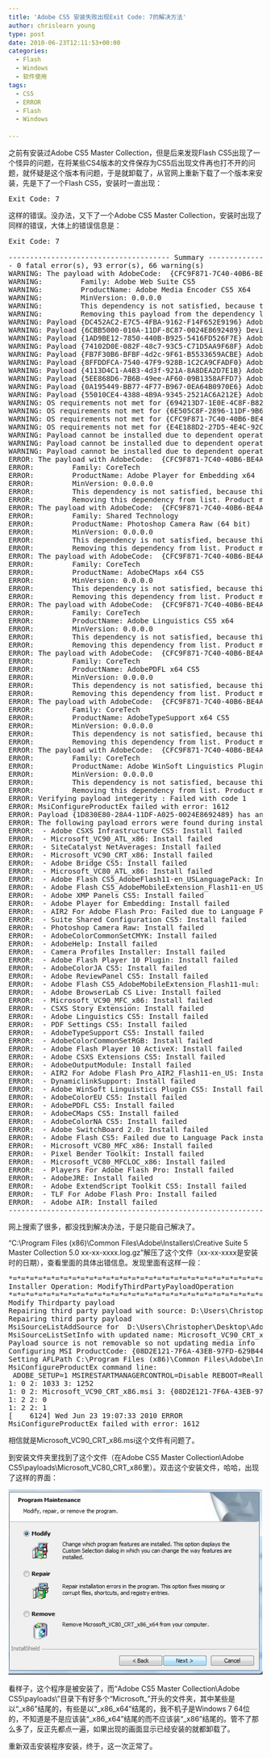 ```yaml
---
title: 'Adobe CS5 安装失败出现Exit Code: 7的解决方法'
author: chrislearn young
type: post
date: 2010-06-23T12:11:53+00:00
categories:
  - Flash
  - Windows
  - 软件使用
tags:
  - CS5
  - ERROR
  - Flash
  - Windows

---
```

之前有安装过Adobe CS5 Master Collection，但是后来发现Flash CS5出现了一个怪异的问题，在将某些CS4版本的文件保存为CS5后出现文件再也打不开的问题，就怀疑是这个版本有问题，于是就卸载了，从官网上重新下载了一个版本来安装，先是下了一个Flash CS5，安装时一直出现：

<pre>Exit Code: 7</pre>

这样的错误。没办法，又下了一个Adobe CS5 Master Collection，安装时出现了同样的错误，大体上的错误信息是：

<pre>Exit Code: 7

-------------------------------------- Summary --------------------------------------
- 0 fatal error(s), 93 error(s), 66 warning(s)
WARNING: The payload with AdobeCode:  {CFC9F871-7C40-40B6-BE4A-B98A5B309716} has recommended dependency on:
WARNING:         Family: Adobe Web Suite CS5
WARNING:         ProductName: Adobe Media Encoder CS5 X64
WARNING:         MinVersion: 0.0.0.0
WARNING:         This dependency is not satisfied, because this payload is x64 and is not supported on this machine.
WARNING:         Removing this payload from the dependency list.
WARNING: Payload {DC452AC2-E7C5-4FBA-9162-F14F652E9196} Adobe Flash CS5_AdobeFlash11-en_USLanguagePack is already installed and the session payload {14A2CC02-4638-405D-8190-ECD7BFD32D6E} Adobe Flash CS5_AdobeFlash11-en_USLanguagePack has no upgrage/conflict relationship with it.
WARNING: Payload {6CBB5000-010A-11DF-8C87-0024E8692489} DeviceCentral_DeviceCentral3LP-en_GB is already installed and the session payload {1D830E80-28A4-11DF-A025-0024E8692489} DeviceCentral_DeviceCentral3LP-en_GB has no upgrage/conflict relationship with it.
WARNING: Payload {1AD9BE12-7850-440B-B925-5416FD526F7E} Adobe Flash CS5_AdobeMobileExtension_Flash11-en_US is already installed and the session payload {26B0DF8D-3A8D-4BA9-B131-3B0D9EE87655} Adobe Flash CS5_AdobeMobileExtension_Flash11-en_US has no upgrage/conflict relationship with it.
WARNING: Payload {74102D0E-082F-48c7-93C5-C71D5AA9F68F} Adobe Flash Player 10 Plugin is already installed and the session payload {40F95A03-885A-45fb-9A14-486BEFEDDF34} Adobe Flash Player 10 Plugin has no upgrage/conflict relationship with it.
WARNING: Payload {FB7F30B6-BFBF-4d2c-9F61-B5533659ACBE} Adobe Flash Player 10 Plugin is already installed and the session payload {40F95A03-885A-45fb-9A14-486BEFEDDF34} Adobe Flash Player 10 Plugin has no upgrage/conflict relationship with it.
WARNING: Payload {8FFDDFCA-7540-47F9-928B-1C2CA9CFADF0} Adobe Flash CS5_AdobeMobileExtension_Flash11-mul is already installed and the session payload {579FDC01-BA85-49E7-B16A-2C4CB55F7ACD} Adobe Flash CS5_AdobeMobileExtension_Flash11-mul has no upgrage/conflict relationship with it.
WARNING: Payload {4113D4C1-A4B3-4d3f-921A-8A8DEA2D7E1B} Adobe Flash Player 10 ActiveX is already installed and the session payload {7E5AA19B-0B85-4f44-BA26-728851489200} Adobe Flash Player 10 ActiveX has no upgrage/conflict relationship with it.
WARNING: Payload {5EE868D6-7B6B-49ee-AF60-09B1358AFFD7} Adobe Flash Player 10 ActiveX is already installed and the session payload {7E5AA19B-0B85-4f44-BA26-728851489200} Adobe Flash Player 10 ActiveX has no upgrage/conflict relationship with it.
WARNING: Payload {0A195449-BB77-4F77-B967-0EA64B0970E6} Adobe Flash CS5 is already installed and the session payload {CFC9F871-7C40-40B6-BE4A-B98A5B309716} Adobe Flash CS5 has no upgrage/conflict relationship with it.
WARNING: Payload {55010CE4-4388-4B9A-9345-2521AC6A212E} Adobe AIR is already installed and the session payload {F6FA54C9-3E8F-4416-905C-DA5398DF9640} Adobe AIR has no upgrage/conflict relationship with it.
WARNING: OS requirements not met for {694213D7-1E0E-4C8F-B822-E2E3680C0FCE}
WARNING: OS requirements not met for {6E505C8F-2896-11DF-9B64-0013724DD917}
WARNING: OS requirements not met for {CFC9F871-7C40-40B6-BE4A-B98A5B309716}
WARNING: OS requirements not met for {E4E188D2-27D5-4E4C-92CE-87F9D24AD2F6}
WARNING: Payload cannot be installed due to dependent operation failure
WARNING: Payload cannot be installed due to dependent operation failure
WARNING: Payload cannot be installed due to dependent operation failure
ERROR: The payload with AdobeCode:  {CFC9F871-7C40-40B6-BE4A-B98A5B309716} has required dependency on:
ERROR:         Family: CoreTech
ERROR:         ProductName: Adobe Player for Embedding x64
ERROR:         MinVersion: 0.0.0.0
ERROR:         This dependency is not satisfied, because this payload is x64 and is not supported on this machine.
ERROR:         Removing this dependency from list. Product may function improperly.
ERROR: The payload with AdobeCode:  {CFC9F871-7C40-40B6-BE4A-B98A5B309716} has required dependency on:
ERROR:         Family: Shared Technology
ERROR:         ProductName: Photoshop Camera Raw (64 bit)
ERROR:         MinVersion: 0.0.0.0
ERROR:         This dependency is not satisfied, because this payload is x64 and is not supported on this machine.
ERROR:         Removing this dependency from list. Product may function improperly.
ERROR: The payload with AdobeCode:  {CFC9F871-7C40-40B6-BE4A-B98A5B309716} has required dependency on:
ERROR:         Family: CoreTech
ERROR:         ProductName: AdobeCMaps x64 CS5
ERROR:         MinVersion: 0.0.0.0
ERROR:         This dependency is not satisfied, because this payload is x64 and is not supported on this machine.
ERROR:         Removing this dependency from list. Product may function improperly.
ERROR: The payload with AdobeCode:  {CFC9F871-7C40-40B6-BE4A-B98A5B309716} has required dependency on:
ERROR:         Family: CoreTech
ERROR:         ProductName: Adobe Linguistics CS5 x64
ERROR:         MinVersion: 0.0.0.0
ERROR:         This dependency is not satisfied, because this payload is x64 and is not supported on this machine.
ERROR:         Removing this dependency from list. Product may function improperly.
ERROR: The payload with AdobeCode:  {CFC9F871-7C40-40B6-BE4A-B98A5B309716} has required dependency on:
ERROR:         Family: CoreTech
ERROR:         ProductName: AdobePDFL x64 CS5
ERROR:         MinVersion: 0.0.0.0
ERROR:         This dependency is not satisfied, because this payload is x64 and is not supported on this machine.
ERROR:         Removing this dependency from list. Product may function improperly.
ERROR: The payload with AdobeCode:  {CFC9F871-7C40-40B6-BE4A-B98A5B309716} has required dependency on:
ERROR:         Family: CoreTech
ERROR:         ProductName: AdobeTypeSupport x64 CS5
ERROR:         MinVersion: 0.0.0.0
ERROR:         This dependency is not satisfied, because this payload is x64 and is not supported on this machine.
ERROR:         Removing this dependency from list. Product may function improperly.
ERROR: The payload with AdobeCode:  {CFC9F871-7C40-40B6-BE4A-B98A5B309716} has required dependency on:
ERROR:         Family: CoreTech
ERROR:         ProductName: Adobe WinSoft Linguistics Plugin CS5 x64
ERROR:         MinVersion: 0.0.0.0
ERROR:         This dependency is not satisfied, because this payload is x64 and is not supported on this machine.
ERROR:         Removing this dependency from list. Product may function improperly.
ERROR: Verifying payload integerity : Failed with code 1
ERROR: MsiConfigureProductEx failed with error: 1612
ERROR: Payload {1D830E80-28A4-11DF-A025-0024E8692489} has an action "install" but no resultState
ERROR: The following payload errors were found during install:
ERROR:  - Adobe CSXS Infrastructure CS5: Install failed
ERROR:  - Microsoft_VC90_ATL_x86: Install failed
ERROR:  - SiteCatalyst NetAverages: Install failed
ERROR:  - Microsoft_VC90_CRT_x86: Install failed
ERROR:  - Adobe Bridge CS5: Install failed
ERROR:  - Microsoft_VC80_ATL_x86: Install failed
ERROR:  - Adobe Flash CS5_AdobeFlash11-en_USLanguagePack: Install failed
ERROR:  - Adobe Flash CS5_AdobeMobileExtension_Flash11-en_US: Install failed
ERROR:  - Adobe XMP Panels CS5: Install failed
ERROR:  - Adobe Player for Embedding: Install failed
ERROR:  - AIR2 For Adobe Flash Pro: Failed due to Language Pack installation failure
ERROR:  - Suite Shared Configuration CS5: Install failed
ERROR:  - Photoshop Camera Raw: Install failed
ERROR:  - AdobeColorCommonSetCMYK: Install failed
ERROR:  - AdobeHelp: Install failed
ERROR:  - Camera Profiles Installer: Install failed
ERROR:  - Adobe Flash Player 10 Plugin: Install failed
ERROR:  - AdobeColorJA CS5: Install failed
ERROR:  - Adobe ReviewPanel CS5: Install failed
ERROR:  - Adobe Flash CS5_AdobeMobileExtension_Flash11-mul: Install failed
ERROR:  - Adobe BrowserLab CS Live: Install failed
ERROR:  - Microsoft_VC90_MFC_x86: Install failed
ERROR:  - CSXS Story Extension: Install failed
ERROR:  - Adobe Linguistics CS5: Install failed
ERROR:  - PDF Settings CS5: Install failed
ERROR:  - AdobeTypeSupport CS5: Install failed
ERROR:  - AdobeColorCommonSetRGB: Install failed
ERROR:  - Adobe Flash Player 10 ActiveX: Install failed
ERROR:  - Adobe CSXS Extensions CS5: Install failed
ERROR:  - AdobeOutputModule: Install failed
ERROR:  - AIR2 For Adobe Flash Pro_AIR2_Flash11-en_US: Install failed
ERROR:  - DynamiclinkSupport: Install failed
ERROR:  - Adobe WinSoft Linguistics Plugin CS5: Install failed
ERROR:  - AdobeColorEU CS5: Install failed
ERROR:  - AdobePDFL CS5: Install failed
ERROR:  - AdobeCMaps CS5: Install failed
ERROR:  - AdobeColorNA CS5: Install failed
ERROR:  - Adobe SwitchBoard 2.0: Install failed
ERROR:  - Adobe Flash CS5: Failed due to Language Pack installation failure
ERROR:  - Microsoft_VC80_MFC_x86: Install failed
ERROR:  - Pixel Bender Toolkit: Install failed
ERROR:  - Microsoft_VC80_MFCLOC_x86: Install failed
ERROR:  - Players For Adobe Flash Pro: Install failed
ERROR:  - AdobeJRE: Install failed
ERROR:  - Adobe ExtendScript Toolkit CS5: Install failed
ERROR:  - TLF For Adobe Flash Pro: Install failed
ERROR:  - Adobe AIR: Install failed
-------------------------------------------------------------------------------------
</pre>

网上搜索了很多，都没找到解决办法，于是只能自己解决了。
  
“C:\Program Files (x86)\Common Files\Adobe\Installers\Creative Suite 5 Master Collection 5.0 xx-xx-xxxx.log.gz”解压了这个文件（xx-xx-xxxx是安装时的日期），查看里面的具体出错信息。发现里面有这样一段：

<pre>*=*=*=*=*=*=*=*=*=*=*=*=*=*=*=*=*=*=*=*=*=*=*=*=*=*=*=*=*=*=*=*=*=*=*=*=*=*=*=*=*=*=*
Installer Operation: ModifyThirdPartyPayloadOperation
*=*=*=*=*=*=*=*=*=*=*=*=*=*=*=*=*=*=*=*=*=*=*=*=*=*=*=*=*=*=*=*=*=*=*=*=*=*=*=*=*=*=*
Modify Thirdparty payload
Repairing third party payload with source: D:\Users\Christopher\Desktop\Adobe CS5 Master Collection\Adobe CS5\payloads\Microsoft_VC90_CRT_x86\Microsoft_VC90_CRT_x86.msi
Repairing third party payload
MsiSourceListAddSource for  D:\Users\Christopher\Desktop\Adobe CS5 Master Collection\Adobe CS5\payloads\Microsoft_VC90_CRT_x86\Microsoft_VC90_CRT_x86.msi is 0
MsiSourceListSetInfo with updated name: Microsoft_VC90_CRT_x86.msi, Result: 0
Payload source is not removable so not updating media info
Configuring MSI ProductCode: {08D2E121-7F6A-43EB-97FD-629B44903403}
Setting AFLPath C:\Program Files (x86)\Common Files\Adobe\Installers\{288DB08D-0708-4A94-B055-55B99E39EB62}
MsiConfigureProductEx command line:
 ADOBE_SETUP=1 MSIRESTARTMANAGERCONTROL=Disable REBOOT=ReallySuppress   REINSTALL=ALL REINSTALLMODE=pvoums REBOOT=ReallySuppress PROPERTY_FILE="C:\Users\CHRIST~1\AppData\Local\Temp\adbE7FB.tmp"
1: 0 2: 1033 3: 1252 
1: 0 2: Microsoft_VC90_CRT_x86.msi 3: {08D2E121-7F6A-43EB-97FD-629B44903403} 4: {08D2E121-7F6A-43EB-97FD-629B44903403}; 5: 0 6: 0 7: 1 8: 0 
1: 2 2: 0 
1: 2 2: 1 
[    6124] Wed Jun 23 19:07:33 2010 ERROR
MsiConfigureProductEx failed with error: 1612
</pre>

相信就是Microsoft\_VC90\_CRT_x86.msi这个文件有问题了。
  
到安装文件夹里找到了这个文件（在Adobe CS5 Master Collection\Adobe CS5\payloads\Microsoft\_VC80\_CRT_x86里）。双击这个安装文件，哈哈，出现了这样的界面：

![ms_x86_install.jpg](ms_x86_install.jpg)
  
看样子，这个程序是被安装了，而“Adobe CS5 Master Collection\Adobe CS5\payloads\”目录下有好多个“Microsoft\_”开头的文件夹，其中某些是以“\_x86”结尾的，有些是以“\_x86\_x64”结尾的，我不机子是Windows 7 64位的，不知道是不是应该装“\_x86\_x64”结尾的而不应该装“_x86”结尾的。管不了那么多了，反正先都点一遍，如果出现的画面显示已经安装的就都卸载了。
  
重新双击安装程序安装，终于，这一次正常了。